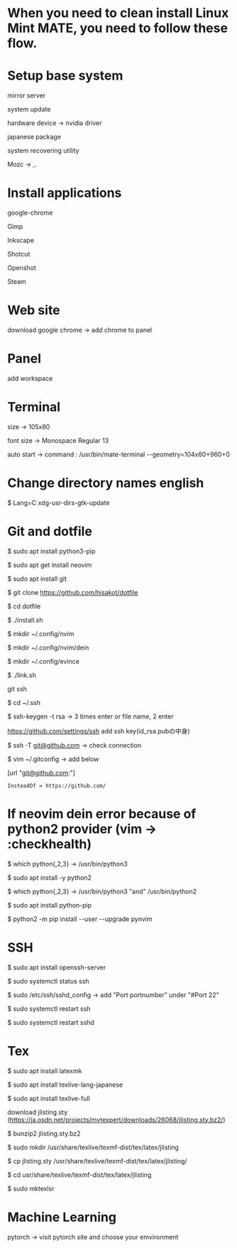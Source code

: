 # When you need to clean install Linux Mint MATE, you need to follow these flow.

# Setup base system
mirror server

system update

hardware device -> nvidia driver

japanese package

system recovering utility

Mozc -> ,.

# Install applications
google-chrome

Gimp

Inkscape

Shotcut

Openshot

Steam

# Web site
download google chrome -> add chrome to panel

# Panel
add workspace

# Terminal
size -> 105x80

font size -> Monospace Regular 13

auto start -> command : /usr/bin/mate-terminal --geometry=104x60+960+0

# Change directory names english
$ Lang=C xdg-usr-dirs-gtk-update

# Git and dotfile
$ sudo apt install python3-pip

$ sudo apt get install neovim

$ sudo apt install git

$ git clone https://github.com/hisakot/dotfile

$ cd dotfile

$ ./install.sh

$ mkdir ~/.config/nvim

$ mkdir ~/.config/nvim/dein

$ mkdir ~/.config/evince

$ ./link.sh

git ssh

$ cd ~/.ssh

$ ssh-keygen -t rsa -> 3 times enter or file name, 2 enter

https://github.com/settings/ssh add ssh key(id_rsa.pubの中身)

$ ssh -T git@github.com -> check connection

$ vim ~/.gitconfig -> add below

[url "git@github.com:"]

	InsteadOf = https://github.com/

# If neovim dein error because of python2 provider (vim -> :checkhealth)
$ which python{,2,3} -> /usr/bin/python3

$ sudo apt install -y python2

$ which python{,2,3} -> /usr/bin/python3 "and" /usr/bin/python2

$ sudo apt install python-pip

$ python2 -m pip install --user --upgrade pynvim

# SSH
$ sudo apt install openssh-server

$ sudo systemctl status ssh

$ sudo /etc/ssh/sshd_config -> add "Port portnumber" under "#Port 22"

$ sudo systemctl restart ssh

$ sudo systemctl restart sshd

# Tex
$ sudo apt install latexmk

$ sudo apt install texlive-lang-japanese

$ sudo apt install texlive-full

download jlisting.sty
(https://ja.osdn.net/projects/mytexpert/downloads/26068/jlisting.sty.bz2/)

$ bunzip2 jlisting.sty.bz2

$ sudo mkdir /usr/share/texlive/texmf-dist/tex/latex/jlisting

$ cp jlisting.sty /usr/share/texlive/texmf-dist/tex/latex/jlisting/

$ cd usr/share/texlive/texmf-dist/tex/latex/jlisting

$ sudo mktexlsr

# Machine Learning
pytorch -> visit pytorch site and choose your emvironment
